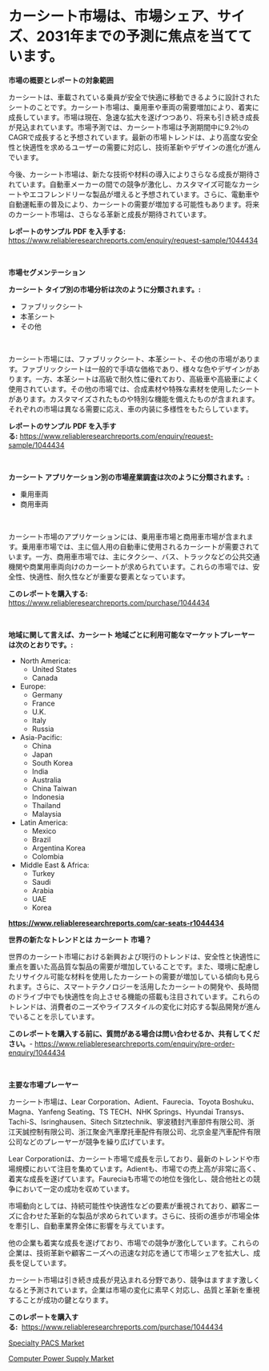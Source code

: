 <p><h1>カーシート市場は、市場シェア、サイズ、2031年までの予測に焦点を当てています。</h1></p><p><strong>市場の概要とレポートの対象範囲</strong></p>
<p><p>カーシートは、車載されている乗員が安全で快適に移動できるように設計されたシートのことです。カーシート市場は、乗用車や車両の需要増加により、着実に成長しています。市場は現在、急速な拡大を遂げつつあり、将来も引き続き成長が見込まれています。市場予測では、カーシート市場は予測期間中に9.2％のCAGRで成長すると予想されています。最新の市場トレンドは、より高度な安全性と快適性を求めるユーザーの需要に対応し、技術革新やデザインの進化が進んでいます。</p><p>今後、カーシート市場は、新たな技術や材料の導入によりさらなる成長が期待されています。自動車メーカーの間での競争が激化し、カスタマイズ可能なカーシートやエコフレンドリーな製品が増えると予想されています。さらに、電動車や自動運転車の普及により、カーシートの需要が増加する可能性もあります。将来のカーシート市場は、さらなる革新と成長が期待されています。</p></p>
<p><strong>レポートのサンプル PDF を入手する:</strong> <a href="https://www.reliableresearchreports.com/enquiry/request-sample/1044434">https://www.reliableresearchreports.com/enquiry/request-sample/1044434</a></p>
<p>&nbsp;</p>
<p><strong>市場セグメンテーション</strong></p>
<p><strong>カーシート タイプ別の市場分析は次のように分類されます。:</strong></p>
<p><ul><li>ファブリックシート</li><li>本革シート</li><li>その他</li></ul></p>
<p>&nbsp;</p>
<p><p>カーシート市場には、ファブリックシート、本革シート、その他の市場があります。ファブリックシートは一般的で手頃な価格であり、様々な色やデザインがあります。一方、本革シートは高級で耐久性に優れており、高級車や高級車によく使用されています。その他の市場では、合成素材や特殊な素材を使用したシートがあります。カスタマイズされたものや特別な機能を備えたものが含まれます。それぞれの市場は異なる需要に応え、車の内装に多様性をもたらしています。</p></p>
<p><strong>レポートのサンプル PDF を入手する:</strong>&nbsp;<a href="https://www.reliableresearchreports.com/enquiry/request-sample/1044434">https://www.reliableresearchreports.com/enquiry/request-sample/1044434</a></p>
<p>&nbsp;</p>
<p><strong> カーシート アプリケーション別の市場産業調査は次のように分類されます。:</strong></p>
<p><ul><li>乗用車両</li><li>商用車両</li></ul></p>
<p>&nbsp;</p>
<p><p>カーシート市場のアプリケーションには、乗用車市場と商用車市場が含まれます。乗用車市場では、主に個人用の自動車に使用されるカーシートが需要されています。一方、商用車市場では、主にタクシー、バス、トラックなどの公共交通機関や商業用車両向けのカーシートが求められています。これらの市場では、安全性、快適性、耐久性などが重要な要素となっています。</p></p>
<p><strong>このレポートを購入する:</strong>&nbsp; <a href="https://www.reliableresearchreports.com/purchase/1044434">https://www.reliableresearchreports.com/purchase/1044434</a></p>
<p>&nbsp;</p>
<p><strong>地域に関して言えば、カーシート 地域ごとに利用可能なマーケットプレーヤーは次のとおりです。:</strong></p>
<p><ul>
    <li>
        North America:
        <ul>
            <li>United States</li>
            <li>Canada</li>
        </ul>
    </li>
    <li>
        Europe:
        <ul>
            <li>Germany</li>
            <li>France</li>
            <li>U.K.</li>
            <li>Italy</li>
            <li>Russia</li>
        </ul>
    </li>
    <li>
        Asia-Pacific:
        <ul>
            <li>China</li>
            <li>Japan</li>
            <li>South Korea</li>
            <li>India</li>
            <li>Australia</li>
            <li>China Taiwan</li>
            <li>Indonesia</li>
            <li>Thailand</li>
            <li>Malaysia</li>
        </ul>
    </li>
    <li>
        Latin America:
        <ul>
            <li>Mexico</li>
            <li>Brazil</li>
            <li>Argentina Korea</li>
            <li>Colombia</li>
        </ul>
    </li>
    <li>
        Middle East & Africa:
        <ul>
            <li>Turkey</li>
            <li>Saudi</li>
            <li>Arabia</li>
            <li>UAE</li>
            <li>Korea</li>
        </ul>
    </li>
    </ul></p>
<p><strong><a href="https://www.reliableresearchreports.com/car-seats-r1044434">https://www.reliableresearchreports.com/car-seats-r1044434</a></strong>&nbsp;</p>
<p><strong>世界の新たなトレンドとは カーシート 市場？</strong></p>
<p><p>世界のカーシート市場における新興および現行のトレンドは、安全性と快適性に重点を置いた高品質な製品の需要が増加していることです。また、環境に配慮したリサイクル可能な材料を使用したカーシートの需要が増加している傾向も見られます。さらに、スマートテクノロジーを活用したカーシートの開発や、長時間のドライブ中でも快適性を向上させる機能の搭載も注目されています。これらのトレンドは、消費者のニーズやライフスタイルの変化に対応する製品開発が進んでいることを示しています。</p></p>
<p><strong>このレポートを購入する前に、質問がある場合は問い合わせるか、共有してください。</strong>- <a href="https://www.reliableresearchreports.com/enquiry/pre-order-enquiry/1044434">https://www.reliableresearchreports.com/enquiry/pre-order-enquiry/1044434</a></p>
<p>&nbsp;</p>
<p><strong>主要な市場プレーヤー</strong></p>
<p><p>カーシート市場は、Lear Corporation、Adient、Faurecia、Toyota Boshuku、Magna、Yanfeng Seating、TS TECH、NHK Springs、Hyundai Transys、Tachi-S、Isringhausen、Sitech Sitztechnik、寧波積封汽車部件有限公司、浙江天誠控制有限公司、浙江聚金汽車摩托車配件有限公司、北京金星汽車配件有限公司などのプレーヤーが競争を繰り広げています。</p><p>Lear Corporationは、カーシート市場で成長を示しており、最新のトレンドや市場規模において注目を集めています。Adientも、市場での売上高が非常に高く、着実な成長を遂げています。Faureciaも市場での地位を強化し、競合他社との競争において一定の成功を収めています。</p><p>市場動向としては、持続可能性や快適性などの要素が重視されており、顧客ニーズに合わせた革新的な製品が求められています。さらに、技術の進歩が市場全体を牽引し、自動車業界全体に影響を与えています。</p><p>他の企業も着実な成長を遂げており、市場での競争が激化しています。これらの企業は、技術革新や顧客ニーズへの迅速な対応を通じて市場シェアを拡大し、成長を促しています。</p><p>カーシート市場は引き続き成長が見込まれる分野であり、競争はますます激しくなると予測されています。企業は市場の変化に素早く対応し、品質と革新を重視することが成功の鍵となります。</p></p>
<p><strong>このレポートを購入する:</strong>&nbsp;&nbsp;<a href="https://www.reliableresearchreports.com/purchase/1044434">https://www.reliableresearchreports.com/purchase/1044434</a></p>
<p><p><a href="https://github.com/santosh758595/Market-Research-Report-List-4/blob/main/specialty-pacs-market.md">Specialty PACS Market</a></p><p><a href="https://crocus-run-b5a.notion.site/Computer-Power-Supply-Market-Insights-into-Market-CAGR-Market-Trends-and-Growth-Strategies-12ae7a992f174834bfbf99b80bd3dd30">Computer Power Supply Market</a></p></p>